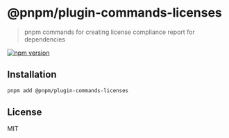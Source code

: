 # @pnpm/plugin-commands-licenses

> pnpm commands for creating license compliance report for dependencies

[![npm version](https://img.shields.io/npm/v/@pnpm/plugin-commands-licenses.svg)](https://www.npmjs.com/package/@pnpm/plugin-commands-licenses)

## Installation

```sh
pnpm add @pnpm/plugin-commands-licenses
```

## License

MIT
